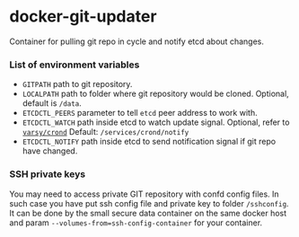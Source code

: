 docker-git-updater
==================

Container for pulling git repo in cycle and notify etcd about changes.

### List of environment variables

* `GITPATH` path to git repository.
* `LOCALPATH` path to folder where git repository would be cloned. Optional, default is `/data`.
* `ETCDCTL_PEERS` parameter to tell `etcd` peer address to work with.
* `ETCDCTL_WATCH` path inside etcd to watch update signal. Optional, refer to [`varsy/crond`](https://registry.hub.docker.com/u/varsy/crond/) Default: `/services/crond/notify` 
* `ETCDCTL_NOTIFY` path inside etcd to send notification signal if git repo have changed. 

### SSH private keys
You may need to access private GIT repository with confd config files. In such case you have put ssh config file and private key to folder `/sshconfig`.
It can be done by the small secure data container on the same docker host and param `--volumes-from=ssh-config-container` for your container.
